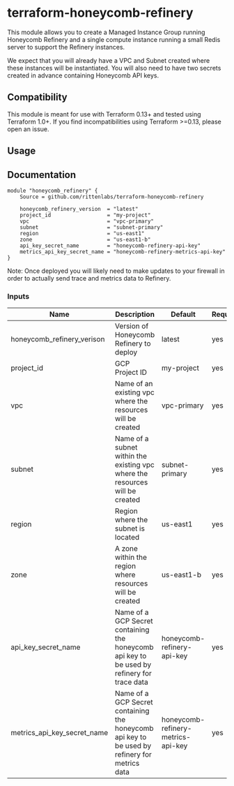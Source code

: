 # terraform-honeycomb-refinery

This module allows you to create a Managed Instance Group running Honeycomb Refinery and a single compute instance running a small Redis server to support the Refinery instances.

We expect that you will already have a VPC and Subnet created where these instances will be instantiated. You will also need to have two secrets created in advance containing Honeycomb API keys.

## Compatibility

This module is meant for use with Terraform 0.13+ and tested using Terraform 1.0+. If you find incompatibilities using Terraform >=0.13, please open an issue.

## Usage

## Documentation

```hcl
module "honeycomb_refinery" {
    Source = github.com/rittenlabs/terraform-honeycomb-refinery

    honeycomb_refinery_version  = "latest"
    project_id                  = "my-project"
    vpc                         = "vpc-primary"
    subnet                      = "subnet-primary"
    region                      = "us-east1"
    zone                        = "us-east1-b"
    api_key_secret_name         = "honeycomb-refinery-api-key"
    metrics_api_key_secret_name = "honeycomb-refinery-metrics-api-key"
}

```

Note: Once deployed you will likely need to make updates to your firewall in order to actually send trace and metrics data to Refinery.

### Inputs

| Name                        | Description                                                                                   | Default                            | Required |
| --------------------------- | --------------------------------------------------------------------------------------------- | ---------------------------------- | -------- |
| honeycomb_refinery_verison  | Version of Honeycomb Refinery to deploy                                                       | latest                             | yes      |
| project_id                  | GCP Project ID                                                                                | my-project                         | yes      |
| vpc                         | Name of an existing vpc where the resources will be created                                   | vpc-primary                        | yes      |
| subnet                      | Name of a subnet within the existing vpc where the resources will be created                  | subnet-primary                     | yes      |
| region                      | Region where the subnet is located                                                            | us-east1                           | yes      |
| zone                        | A zone within the region where resources will be created                                      | us-east1-b                         | yes      |
| api_key_secret_name         | Name of a GCP Secret containing the honeycomb api key to be used by refinery for trace data   | honeycomb-refinery-api-key         | yes      |
| metrics_api_key_secret_name | Name of a GCP Secret containing the honeycomb api key to be used by refinery for metrics data | honeycomb-refinery-metrics-api-key | yes      |
